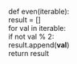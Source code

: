 def even(iterable):  
    result = []  
    for val in iterable:  
        if not val % 2:  
            result.append(**val**)  
    return result  